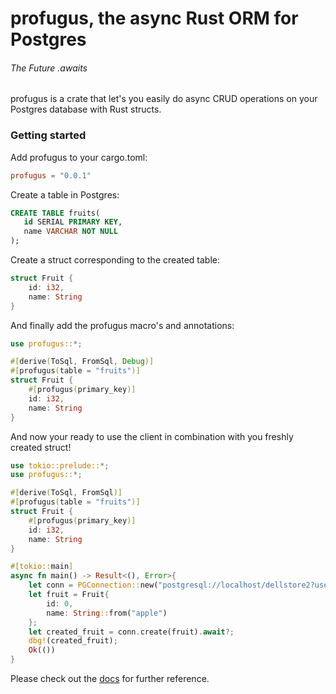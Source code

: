 # profugus, the async Rust ORM for Postgres
###### The Future .awaits

profugus is a crate that let's you easily do async CRUD operations on your Postgres database with Rust structs.


### Getting started

Add profugus to your cargo.toml:  
```toml
profugus = "0.0.1"
```
Create a table in Postgres:
```sql
CREATE TABLE fruits(
   id SERIAL PRIMARY KEY,
   name VARCHAR NOT NULL
);
```

Create a struct corresponding to the created table:
```rust
struct Fruit {
    id: i32,
    name: String
}
```
And finally add the profugus macro's and annotations:
```rust
use profugus::*;

#[derive(ToSql, FromSql, Debug)]
#[profugus(table = "fruits")]
struct Fruit {
    #[profugus(primary_key)]
    id: i32,
    name: String
}
```
And now your ready to use the client in combination with you freshly created struct!

```rust
use tokio::prelude::*;
use profugus::*;

#[derive(ToSql, FromSql)]
#[profugus(table = "fruits")]
struct Fruit {
    #[profugus(primary_key)]
    id: i32,
    name: String
}

#[tokio::main]
async fn main() -> Result<(), Error>{
    let conn = PGConnection::new("postgresql://localhost/dellstore2?user=tg").await.unwrap();
    let fruit = Fruit{
        id: 0,
        name: String::from("apple")
    };
    let created_fruit = conn.create(fruit).await?;
    dbg!(created_fruit);
    Ok(())
}
```

Please check out the [docs](https://docs.rs) for further reference.
